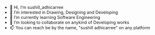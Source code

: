 - 👋 Hi, I’m sushill_adhicarree
- 👀 I’m interested in Drawing, Designing and Developing
- 🌱 I’m currently learning Software Engineering
- 💞️ I’m looking to collaborate on anykind of Developing works
- 📫 You can reach be by the name, "sushill adhicarree" on any platform

<!---
sushiladh2059/sushiladh2059 is a ✨ special ✨ repository because its `README.md` (this file) appears on your GitHub profile.
You can click the Preview link to take a look at your changes.
--->
